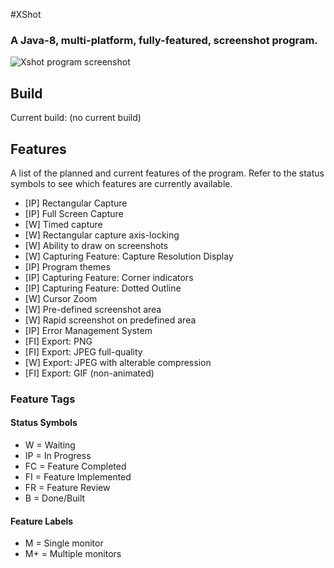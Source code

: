 #XShot

### A Java-8, multi-platform, fully-featured, screenshot program.

![Xshot program screenshot](http://imgur.com/Pv2sGA5.png)

## Build

Current build: (no current build)

## Features

A list of the planned and current features of the program. Refer to the status symbols to see which features are currently available.

- [IP] Rectangular Capture
- [IP] Full Screen Capture
- [W] Timed capture
- [W] Rectangular capture axis-locking
- [W] Ability to draw on screenshots
- [W] Capturing Feature: Capture Resolution Display
- [IP] Program themes
- [IP] Capturing Feature: Corner indicators
- [IP] Capturing Feature: Dotted Outline
- [W] Cursor Zoom
- [W] Pre-defined screenshot area
- [W] Rapid screenshot on predefined area
- [IP] Error Management System
- [FI] Export: PNG
- [FI] Export: JPEG full-quality
- [W] Export: JPEG with alterable compression
- [FI] Export: GIF (non-animated)

### Feature Tags

#### Status Symbols
- W = Waiting
- IP = In Progress
- FC = Feature Completed
- FI = Feature Implemented
- FR = Feature Review
- B = Done/Built

#### Feature Labels
- M = Single monitor
- M+ = Multiple monitors